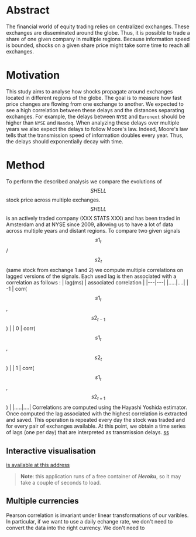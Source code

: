 # Abstract
The financial world of equity trading relies on centralized exchanges. These exchanges are disseminated around the globe. Thus, it is possible to trade a share of one given company in multiple regions. Because information speed is bounded, shocks on a given share price might take some time to reach all exchanges.

# Motivation

This study aims to analyse how shocks propagate around exchanges located in different regions of the globe. The goal is to measure how fast price changes are flowing from one exchange to another. We expected to see a high correlation between these delays and the distances separating exchanges. For example, the delays between `NYSE` and `Euronext` should be higher than `NYSE` and `Nasdaq`. When analyzing these delays over multiple years we also expect the delays to follow Moore's law. Indeed, Moore's law tells that the transmission speed of information doubles every year. Thus, the delays should exponentially decay with time.

# Method
To perform the described analysis we compare the evolutions of $$SHELL$$ stock price across multiple exchanges. $$SHELL$$ is an actively traded company (XXX STATS XXX) and has been traded in Amsterdam and at NYSE since 2009, allowing us to have a lot of data across multiple years and distant regions. To compare two given signals $$s1_t$$/$$s2_t$$ (same stock from exchange 1 and 2) we compute multiple correlations on lagged versions of the signals. Each used lag is then associated with a correlation as follows :
| lag(ms)  | associated correlation   |
|---|---|
|.....|....|
|  -1 |  corr($$s1_t$$,$$s2_{t-1}$$) |
|  0 |  corr($$s1_t$$,$$s2_{t}$$) |
|  1 |  corr($$s1_t$$,$$s2_{t+1}$$) |
|.....|....|
Correlations are computed using the Hayashi Yoshida estimator. Once computed the lag associated with the highest correlation is extracted and saved. This operation is repeated every day the stock was traded and for every pair of exchanges available. 
At this point, we obtain a time series of lags (one per day) that are interpreted as transmission delays. 
[ss](#method)


## Interactive visualisation 

[is available at this address](https://murmuring-garden-88123.herokuapp.com/)

> **Note**: this application runs of a free container of ***Heroku***, so it may take a couple of seconds to load.


## Multiple currencies
Pearson correlation is invariant under linear transformations of our varibles. In particular, if we want to use a daily echange rate, we don't need to convert the data into the right currency. 
We don't need to 
